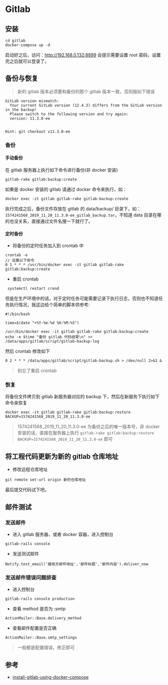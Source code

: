 # Gitlab
## 安装
```shell
cd gitlab
docker-compose up -d
```
启动好之后，访问：http://192.168.0.132:8899 会提示需要设置 root 密码，设置完之后就可以登录了。

## 备份与恢复
> 新的 gitlab 版本必须要和备份的那个 gitlab 版本一致，否则报如下错误

```
GitLab version mismatch:
  Your current GitLab version (12.4.3) differs from the GitLab version in the backup!
  Please switch to the following version and try again:
  version: 11.3.0-ee


Hint: git checkout v11.3.0-ee
```

### 备份
#### 手动备份
在 gitlab 服务器上执行如下命令进行备份(非 docker 安装)
```
gitlab-rake gitlab:backup:create
```
如果是 docker 安装的 gitlab 请通过 docker 命令来执行，如：
```
docker exec -it gitlab gitlab-rake gitlab:backup:create
```
执行完成之后，备份文件存放在 gitlab 的 data/backup/ 目录下，如：`1574241568_2019_11_20_11.3.0-ee_gitlab_backup.tar`，不知道 data 目录在哪的也没关系，直接通过文件名搜一下就行了。
#### 定时备份

* 将备份的定时任务加入到 crontab 中

```
crontab -e
// 设置以下命令
0 1 * * * /usr/bin/docker exec -it gitlab gitlab-rake gitlab:backup:create
```
* 重启 crontab
```
 systemctl restart crond
```
但是在生产环境中的话，对于定时任务可能需要记录下执行日志，否则也不知道任务执行情况，我这边给个简单的脚本供参考:
```
#!/bin/bash

time=$(date "+%Y-%m-%d %H:%M:%S")

/usr/bin/docker exec -it gitlab gitlab-rake gitlab:backup:create
echo -e $time "备份 gitlab 代码结束\n" >> /data/apps/gitlab/script/gitlab-backup-log
```
然后 crontab 修改如下
```
0 2 * * * /data/apps/gitlab/script/gitlab-backup.sh > /dev/null 2>&1 &
```
> 别忘了重启 crontab

### 恢复
将备份文件拷贝到 gitlab 新服务器对应的 backup 下，然后在新服务下执行如下命令来恢复
```
docker exec -it gitlab gitlab-rake gitlab:backup:restore BACKUP=1574241568_2019_11_20_11.3.0-ee
```
> 1574241568_2019_11_20_11.3.0-ee 为备份之后的唯一版本号，非 docker 安装的话，直接在服务器上执行 `gitlab-rake gitlab:backup:restore BACKUP=1574241568_2019_11_20_11.3.0-ee` 即可

## 将工程代码更新为新的 gitlab 仓库地址
* 修改远程仓库地址
```
git remote set-url origin 新的仓库地址
```
最后提交代码试下吧。

## 邮件测试
### 发送邮件
* 进入 gitlab 服务器，或者 docker 容器，进入控制台
```
gitlab-rails console
```
* 发送测试邮件
```
Notify.test_email('接收方邮件地址','邮件标题','邮件内容').deliver_now
```
### 发送邮件错误问题排查
* 进入控制台
```
gitlab-rails console production
```
* 查看 method 是否为 :smtp
```
ActionMailer::Base.delivery_method
```
* 查看邮件配置是否正确
```
ActionMailer::Base.smtp_settings
```
> 一般都是配置错误，修正即可


## 参考
* [install-gitlab-using-docker-compose](https://docs.gitlab.com/omnibus/docker/#install-gitlab-using-docker-compose "install-gitlab-using-docker-compose")